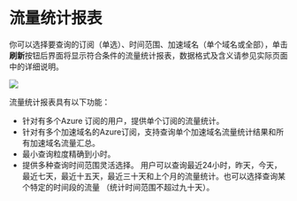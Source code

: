 # 流量统计报表

你可以选择要查询的订阅（单选）、时间范围、加速域名（单个域名或全部），单击**刷新**按钮后界面将显示符合条件的流量统计报表，数据格式及含义请参见实际页面中的详细说明。

![][1]

流量统计报表具有以下功能：

-   针对有多个Azure 订阅的用户，提供单个订阅的流量统计。
-   针对有多个加速域名的Azure订阅，支持查询单个加速域名流量统计结果和所有加速域名流量汇总。
-   最小查询粒度精确到小时。
-   提供多种查询时间范围灵活选择。 用户可以查询最近24小时，昨天，今天，最近七天，最近十五天，最近三十天和上个月的流量统计。也可以选择查询某个特定的时间段的流量 （统计时间范围不超过九十天）。

 [1]: images/004.png


